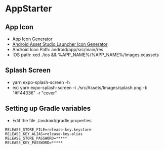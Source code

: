 # AppStarter

## App Icon

- [App Icon Generator](https://appicon.co/)
- [Android Asset Studio Launcher Icon Generator](http://romannurik.github.io/AndroidAssetStudio/index.html)
- Android Icon Path: android/app/src/main/res
- IOS path: xed ./ios && %APP_NAME%/%APP_NAME%/Images.xcassets

## Splash Screen

- yarn expo-splash-screen -h
- ex) yarn expo-splash-screen -i ./src/Assets/Images/splash.png -b "#F44336" -r "cover"

## Setting up Gradle variables

- Edit the file ./android/gradle.properties

```text
RELEASE_STORE_FILE=release-key.keystore
RELEASE_KEY_ALIAS=release-key-alias
RELEASE_STORE_PASSWORD=*****
RELEASE_KEY_PASSWORD=*****
```
